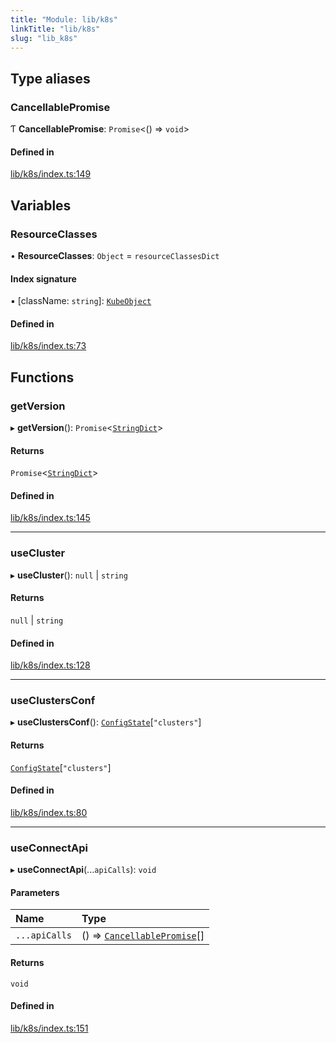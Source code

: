 ```yaml
---
title: "Module: lib/k8s"
linkTitle: "lib/k8s"
slug: "lib_k8s"
---
```


## Type aliases

### CancellablePromise

Ƭ **CancellablePromise**: `Promise`<() => `void`\>

#### Defined in

[lib/k8s/index.ts:149](https://github.com/kinvolk/headlamp/blob/168f394/frontend/src/lib/k8s/index.ts#L149)

## Variables

### ResourceClasses

• **ResourceClasses**: `Object` = `resourceClassesDict`

#### Index signature

▪ [className: `string`]: [`KubeObject`](lib_k8s_cluster.md#kubeobject)

#### Defined in

[lib/k8s/index.ts:73](https://github.com/kinvolk/headlamp/blob/168f394/frontend/src/lib/k8s/index.ts#L73)

## Functions

### getVersion

▸ **getVersion**(): `Promise`<[`StringDict`](../interfaces/lib_k8s_cluster.StringDict.md)\>

#### Returns

`Promise`<[`StringDict`](../interfaces/lib_k8s_cluster.StringDict.md)\>

#### Defined in

[lib/k8s/index.ts:145](https://github.com/kinvolk/headlamp/blob/168f394/frontend/src/lib/k8s/index.ts#L145)

___

### useCluster

▸ **useCluster**(): ``null`` \| `string`

#### Returns

``null`` \| `string`

#### Defined in

[lib/k8s/index.ts:128](https://github.com/kinvolk/headlamp/blob/168f394/frontend/src/lib/k8s/index.ts#L128)

___

### useClustersConf

▸ **useClustersConf**(): [`ConfigState`](../interfaces/redux_reducers_config.ConfigState.md)[``"clusters"``]

#### Returns

[`ConfigState`](../interfaces/redux_reducers_config.ConfigState.md)[``"clusters"``]

#### Defined in

[lib/k8s/index.ts:80](https://github.com/kinvolk/headlamp/blob/168f394/frontend/src/lib/k8s/index.ts#L80)

___

### useConnectApi

▸ **useConnectApi**(...`apiCalls`): `void`

#### Parameters

| Name | Type |
| :------ | :------ |
| `...apiCalls` | () => [`CancellablePromise`](lib_k8s.md#cancellablepromise)[] |

#### Returns

`void`

#### Defined in

[lib/k8s/index.ts:151](https://github.com/kinvolk/headlamp/blob/168f394/frontend/src/lib/k8s/index.ts#L151)
